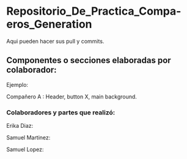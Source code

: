 # Repositorio_De_Practica_Compa-eros_Generation
Aqui pueden hacer sus pull y commits. 


## Componentes o secciones elaboradas por colaborador:

Ejemplo: 

Compañero A : Header, button X, main background.

### Colaboradores y partes que realizó:

Erika Diaz: 

Samuel Martinez: 

Samuel Lopez: 
